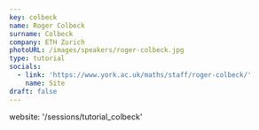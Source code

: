 ```yaml
---
key: colbeck
name: Roger Colbeck
surname: Colbeck
company: ETH Zurich
photoURL: /images/speakers/roger-colbeck.jpg
type: tutorial
socials:
  - link: 'https://www.york.ac.uk/maths/staff/roger-colbeck/'
    name: Site
draft: false
---
```

website: '/sessions/tutorial_colbeck'
